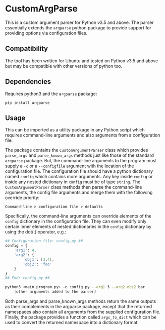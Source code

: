 # CustomArgParse

This is a custom argument parser for Python v3.5 and above. The parser essentially extends the `argparse` python package to provide support for providing options via configuration files.

## Compatibility
The tool has been written for Ubuntu and tested on Python v3.5 and above but may be compatible with other versions of python too.

## Dependencies
Requires python3 and the `argparse` package:

```
pip install argparse
```

## Usage

This can be imported as a utility package in any Python script which requires command-line arguments and also arguments from a configuration file. 

The package contains the `CustomArgumentParser` class which provides `parse_args` and `parse_known_args` methods just like those of the standard `argparse` package. But, the command-line arguments to the program must supply a `-c` or a `--configfile` argument with the location of the configuration file. The configuration file should have a python dictionary named `config` which contains more arguments. Any key inside `config` or inside any nested dictionary in `config` must be of type `string`. The `CustomArgumentParser` class methods then parse the command-line arguments, the config file arguments and merge them with the following override priority:
```
Command-line > configuration file > defaults
```
Specifically, the command-line arguments can override elements of the `config` dictionary in the configuration file. They can even modify only certain inner elements of nested dictionaries in the `config` dictionary by using the dot(.) operator, e.g.:

```python
## Configuration file: config.py ##
config = {
    'arg1': 4,
    'arg2': {
        'obj1': [3,4],
        'obj2': 'foo'
    }
}
## End: config.py ##
```

```bash
python3 <main_program.py> -c config.py --arg1 3 --arg2.obj2 bar
    [other arguments added to the parser]
```

Both parse_args and parse_known_args methods return the same outputs as their complements in the argparse package, except that the returned namespaces also contain all arguments from the supplied configuration file. Finally, the package provides a function called `args_to_dict` which can be used to convert the returned namespace into a dictionary format.